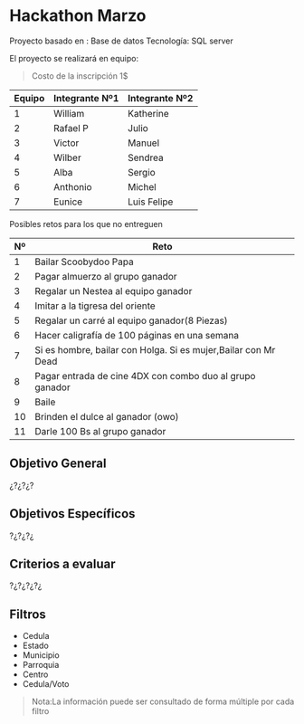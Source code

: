 # Hackathon Marzo
Proyecto basado en : Base de datos
Tecnología: SQL server

El proyecto se realizará en equipo:

  >Costo de la inscripción 1$

|Equipo |Integrante Nº1|Integrante Nº2|
|-------|--------------|--------------|
|1|William|Katherine|
|2|Rafael P| Julio|
|3|Victor|Manuel|
|4|Wilber|Sendrea|
|5|Alba|Sergio|
|6|Anthonio|Michel|
|7|Eunice|Luis Felipe|


Posibles retos para los que no entreguen

|Nº | Reto|
|---|----|
|1|Bailar Scoobydoo Papa|
|2|Pagar almuerzo al grupo ganador|
|3|Regalar un Nestea al equipo ganador|
|4|Imitar a la tigresa del oriente|
|5|Regalar un carré al equipo ganador(8 Piezas)|
|6|Hacer caligrafía de 100 páginas en una semana|
|7|Si es hombre, bailar con Holga. Si es mujer,Bailar con Mr Dead|
|8|Pagar entrada de cine 4DX con combo duo al grupo ganador|
|9|Baile|
|10|Brinden el dulce al ganador (owo) |
|11|Darle 100 Bs al grupo ganador|

## Objetivo General
¿?¿?¿?

## Objetivos Específicos
?¿?¿?¿

## Criterios a evaluar
?¿?¿?¿?¿

## Filtros

  - Cedula
  - Estado
  - Municipio
  - Parroquia
  - Centro
  - Cedula/Voto
  
>Nota:La información puede ser consultado de forma múltiple por cada filtro 
